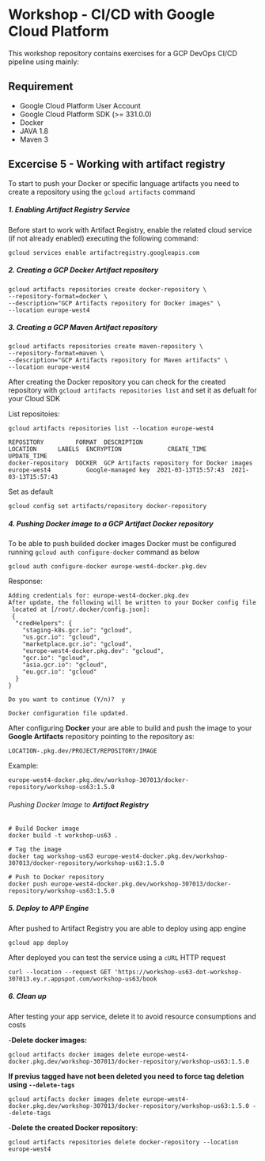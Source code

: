 
# Workshop - CI/CD with Google Cloud Platform

This workshop repository contains exercises for a GCP DevOps CI/CD pipeline using mainly:


## Requirement

*   Google Cloud Platform User Account
*   Google Cloud Platform SDK (>= 331.0.0)
*	Docker
*	JAVA 1.8
*   Maven 3

## Excercise 5 - Working with artifact registry
To start to push your Docker or specific language artifacts you need to create a repository using the `gcloud artifacts` command 

##### 1. Enabling Artifact Registry Service
Before start to work with Artifact Registry, enable the related cloud service (if not already enabled) executing the following command:

	gcloud services enable artifactregistry.googleapis.com

##### 2. Creating a GCP Docker Artifact repository

	gcloud artifacts repositories create docker-repository \
	--repository-format=docker \
	--description="GCP Artifacts repository for Docker images" \
	--location europe-west4

##### 3. Creating a GCP Maven Artifact repository

	gcloud artifacts repositories create maven-repository \
	--repository-format=maven \
	--description="GCP Artifacts repository for Maven artifacts" \
	--location europe-west4

After creating the Docker repository you can check for the created repository with `gcloud artifacts repositories list` and set it as defualt for your Cloud SDK

List repositoies:

	gcloud artifacts repositories list --location europe-west4

	REPOSITORY         FORMAT  DESCRIPTION                                 LOCATION      LABELS  ENCRYPTION          	CREATE_TIME          UPDATE_TIME
	docker-repository  DOCKER  GCP Artifacts repository for Docker images  europe-west4          Google-managed key  2021-03-13T15:57:43  2021-03-13T15:57:43

Set as default
	
	gcloud config set artifacts/repository docker-repository
	

##### 4. Pushing Docker image to a GCP Artifact Docker repository
To be able to push builded docker images Docker must be configured running `gcloud auth configure-docker` command as below

	gcloud auth configure-docker europe-west4-docker.pkg.dev
	
Response:

	Adding credentials for: europe-west4-docker.pkg.dev
	After update, the following will be written to your Docker config file
	 located at [/root/.docker/config.json]:
	 {
	  "credHelpers": {
	    "staging-k8s.gcr.io": "gcloud",
	    "us.gcr.io": "gcloud",
	    "marketplace.gcr.io": "gcloud",
	    "europe-west4-docker.pkg.dev": "gcloud",
	    "gcr.io": "gcloud",
	    "asia.gcr.io": "gcloud",
	    "eu.gcr.io": "gcloud"
	  }
	}
	
	Do you want to continue (Y/n)?  y
	
	Docker configuration file updated.	
	
After configuring **Docker** your are able to build and push the image to your **Google Artifacts** repository pointing to the repository as:

	LOCATION-.pkg.dev/PROJECT/REPOSITORY/IMAGE

Example:

	europe-west4-docker.pkg.dev/workshop-307013/docker-repository/workshop-us63:1.5.0
  	

###### Pushing Docker Image to **Artifact Registry**

	# Build Docker image
	docker build -t workshop-us63 .
	
	# Tag the image
	docker tag workshop-us63 europe-west4-docker.pkg.dev/workshop-307013/docker-repository/workshop-us63:1.5.0
	
	# Push to Docker repository
	docker push europe-west4-docker.pkg.dev/workshop-307013/docker-repository/workshop-us63:1.5.0
	

##### 5. Deploy to APP Engine
After pushed to Artifact Registry you are able to deploy using app engine
	
	gcloud app deploy

After deployed you can test the service using a `cURL` HTTP request

	curl --location --request GET 'https://workshop-us63-dot-workshop-307013.ey.r.appspot.com/workshop-us63/book


##### 6. Clean up
After testing your app service, delete it to avoid resource consumptions and costs

-**Delete docker images:**

	gcloud artifacts docker images delete europe-west4-docker.pkg.dev/workshop-307013/docker-repository/workshop-us63:1.5.0

**If previus tagged have not been deleted you need to force tag deletion using `--delete-tags`**

	gcloud artifacts docker images delete europe-west4-docker.pkg.dev/workshop-307013/docker-repository/workshop-us63:1.5.0 --delete-tags
-**Delete the created Docker repository**:

	gcloud artifacts repositories delete docker-repository --location europe-west4
	